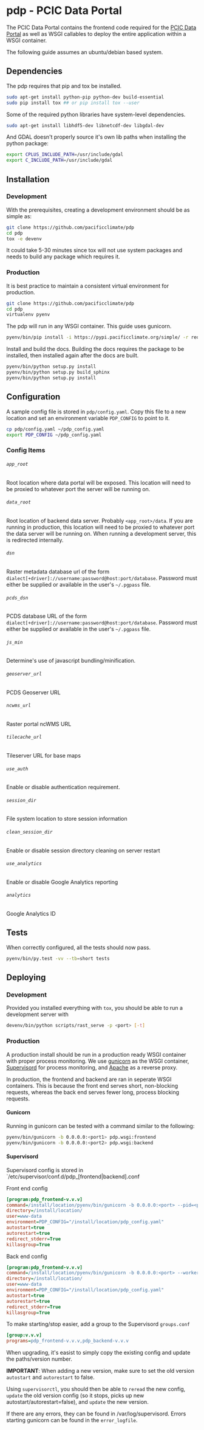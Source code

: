 # pdp - PCIC Data Portal

The PCIC Data Portal contains the frontend code required for the [PCIC Data Portal](http://www.pacificclimate.org/data) as well as WSGI callables to deploy the entire application within a WSGI container.

The following guide assumes an ubuntu/debian based system.

## Dependencies

The pdp requires that pip and tox be installed.

```bash
sudo apt-get install python-pip python-dev build-essential
sudo pip install tox ## or pip install tox --user
```

Some of the required python libraries have system-level dependencies.

```bash
sudo apt-get install libhdf5-dev libnetcdf-dev libgdal-dev
```

And GDAL doesn't properly source it's own lib paths when installing the python package:

```bash
export CPLUS_INCLUDE_PATH=/usr/include/gdal
export C_INCLUDE_PATH=/usr/include/gdal
```

## Installation

### Development

With the prerequisites, creating a development environment should be as simple as:

```bash
git clone https://github.com/pacificclimate/pdp
cd pdp
tox -e devenv
```

It could take 5-30 minutes since tox will not use system packages and needs to build any package which requires it.

### Production

It is best practice to maintain a consistent virtual environment for production.

```bash
git clone https://github.com/pacificclimate/pdp
cd pdp
virtualenv pyenv
```

The pdp will run in any WSGI container. This guide uses gunicorn.

```bash
pyenv/bin/pip install -i https://pypi.pacificclimate.org/simple/ -r requirements.txt -r data_format_requirements.txt -r test_requirements.txt sphinx gunicorn gevent
```

Install and build the docs. Building the docs requires the package to be installed, then installed again after the docs are built.

```bash
pyenv/bin/python setup.py install
pyenv/bin/python setup.py build_sphinx
pyenv/bin/python setup.py install
```

## Configuration

A sample config file is stored in `pdp/config.yaml`. Copy this file to a new location and set an environment variable `PDP_CONFIG` to point to it.

```bash
cp pdp/config.yaml ~/pdp_config.yaml
export PDP_CONFIG ~/pdp_config.yaml
```

### Config Items

###### `app_root`

Root location where data portal will be exposed. This location will need to be proxied to whatever port the server will be running on.

###### `data_root`

Root location of backend data server. Probably `<app_root>/data`. If you are running in production, this location will need to be proxied to whatever port the data server will be running on. When running a development server, this is redirected internally.

###### `dsn`

Raster metadata database url of the form `dialect[+driver]://username:password@host:port/database`. Password must either be supplied or available in the user's `~/.pgpass` file.

###### `pcds_dsn`

PCDS database URL of the form `dialect[+driver]://username:password@host:port/database`. Password must either be supplied or available in the user's `~/.pgpass` file.

###### `js_min`

Determine's use of javascript bundling/minification.

###### `geoserver_url`

PCDS Geoserver URL

###### `ncwms_url`

Raster portal ncWMS URL

###### `tilecache_url`

Tileserver URL for base maps

###### `use_auth`

Enable or disable authentication requirement.

###### `session_dir`

File system location to store session information

###### `clean_session_dir`

Enable or disable session directory cleaning on server restart

###### `use_analytics`

Enable or disable Google Analytics reporting

###### `analytics`

Google Analytics ID

## Tests

When correctly configured, all the tests should now pass.

```bash
pyenv/bin/py.test -vv --tb=short tests
```

## Deploying

### Development

Provided you installed everything with `tox`, you should be able to run a development server with 

```bash
devenv/bin/python scripts/rast_serve -p <port> [-t]
```

### Production

A production install should be run in a production ready WSGI container with proper process monitoring. We use [gunicorn](http://gunicorn.org/) as the WSGI container, [Supervisord](http://supervisord.org/) for process monitoring, and [Apache](http://httpd.apache.org/) as a reverse proxy.

In production, the frontend and backend are ran in seperate WSGI containers. This is because the front end serves short, non-blocking requests, whereas the back end serves fewer long, process blocking requests.

#### Gunicorn

Running in gunicorn can be tested with a command similar to the following:

```bash
pyenv/bin/gunicorn -b 0.0.0.0:<port1> pdp.wsgi:frontend
pyenv/bin/gunicorn -b 0.0.0.0:<port2> pdp.wsgi:backend
```

#### Supervisord

Supervisord config is stored in `/etc/supervisor/conf.d/pdp_[frontend|backend].conf

Front end config

```ini
[program:pdp_frontend-v.v.v]
command=/install/location/pyenv/bin/gunicorn -b 0.0.0.0:<port> --pid=<pid_file_path> --access-logfile=<access_logfile> --error-logfile=<error_logfile> pdp.wsgi:frontend
directory=/install/location/
user=www-data
environment=PDP_CONFIG="/install/location/pdp_config.yaml"
autostart=true
autorestart=true
redirect_stderr=True
killasgroup=True
```

Back end config

```ini
[program:pdp_frontend-v.v.v]
command=/install/location/pyenv/bin/gunicorn -b 0.0.0.0:<port> --workers 10 --worker-class gevent -t 3600 --pid=<pid_file_path> --access-logfile=<access_logfile> --error-logfile=<error_logfile> pdp.wsgi:backend
directory=/install/location/
user=www-data
environment=PDP_CONFIG="/install/location/pdp_config.yaml"
autostart=true
autorestart=true
redirect_stderr=True
killasgroup=True
```

To make starting/stop easier, add a group to the Supervisord `groups.conf`

```ini
[group:v.v.v]
programs=pdp_frontend-v.v.v,pdp_backend-v.v.v
```

When upgrading, it's easist to simply copy the existing config and update the paths/version number.

**IMPORTANT**: When adding a new version, make sure to set the old version `autostart` and `autorestart` to false.

Using `supervisorctl`, you should then be able to `reread` the new config, `update` the old version config (so it stops, picks up new autostart/autorestart=false), and `update` the new version.

If there are any errors, they can be found in /var/log/supervisord. Errors starting gunicorn can be found in the `error_logfile`.

